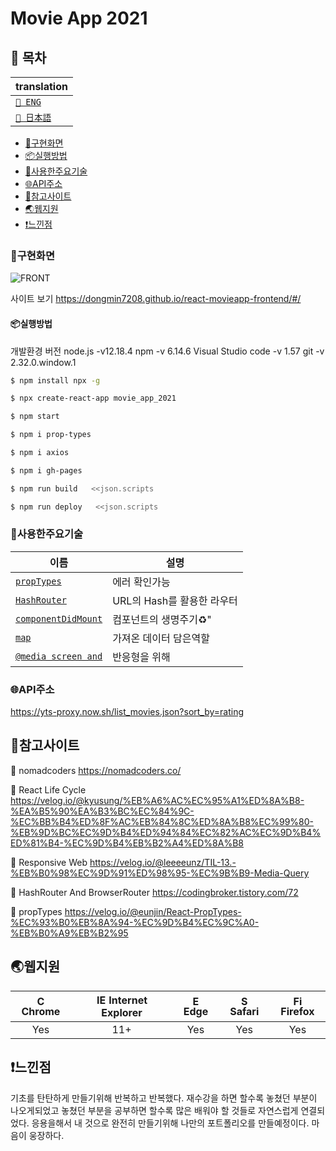 # Movie App 2021

## 🚩 목차

| translation                             |
| --------------------------------------- |
| [`🗽 ENG`](../README.md)                |
| [`🎌 日本語`](../contents/jp/README.md) |

- [🗼구현화면](#구현화면)
- [📦실행방법](#실행방법)
- [🔧사용한주요기술](#사용한주요기술)
- [🌐API주소](#api주소)
- [🔎참고사이트](#참고사이트)
- [🌏웹지원](#웹지원)
- [❗느낀점](#느낀점)

### 🗼구현화면

![FRONT](/image/movie.gif)

사이트 보기
https://dongmin7208.github.io/react-movieapp-frontend/#/

#### 📦실행방법

개발환경 버전
node.js -v12.18.4
npm -v 6.14.6
Visual Studio code -v 1.57
git -v 2.32.0.window.1

```sh
$ npm install npx -g
```

```sh
$ npx create-react-app movie_app_2021
```

```sh
$ npm start
```

```sh
$ npm i prop-types
```

```sh
$ npm i axios
```

```sh
$ npm i gh-pages
```

```sh
$ npm run build   <<json.scripts
```

```sh
$ npm run deploy   <<json.scripts
```

### 🔧사용한주요기술

| 이름                                                                                                                    | 설명                          |
| ----------------------------------------------------------------------------------------------------------------------- | ----------------------------- |
| [`propTypes`](https://github.com/dongmin7208/react-movieapp-frontend/blob/master/src/components/Movie.js)               | 에러 확인가능                 |
| [`HashRouter`](https://github.com/dongmin7208/react-movieapp-frontend/blob/master/src/App.js)                           | URL의 Hash를 활용한 라우터    |
| [`componentDidMount`](https://github.com/dongmin7208/react-movieapp-frontend/blob/master/src/routes/Home.js)            | 컴포넌트의 생명주기:recycle:" |
| [`map`](https://github.com/dongmin7208/react-movieapp-frontend/blob/master/src/routes/Home.js)                          | 가져온 데이터 담은역할        |
| [`@media screen and`](https://github.com/dongmin7208/react-movieapp-frontend/blob/master/src/components/Navigation.css) | 반응형을 위해                 |

### 🌐API주소

https://yts-proxy.now.sh/list_movies.json?sort_by=rating

## 🔎참고사이트

:school: nomadcoders
https://nomadcoders.co/

:book: React Life Cycle
https://velog.io/@kyusung/%EB%A6%AC%EC%95%A1%ED%8A%B8-%EA%B5%90%EA%B3%BC%EC%84%9C-%EC%BB%B4%ED%8F%AC%EB%84%8C%ED%8A%B8%EC%99%80-%EB%9D%BC%EC%9D%B4%ED%94%84%EC%82%AC%EC%9D%B4%ED%81%B4-%EC%9D%B4%EB%B2%A4%ED%8A%B8

:book: Responsive Web
https://velog.io/@leeeeunz/TIL-13.-%EB%B0%98%EC%9D%91%ED%98%95-%EC%9B%B9-Media-Query

:book: HashRouter And BrowserRouter
https://codingbroker.tistory.com/72

:book: propTypes
https://velog.io/@eunjin/React-PropTypes-%EC%93%B0%EB%8A%94-%EC%9D%B4%EC%9C%A0-%EB%B0%A9%EB%B2%95

## 🌏웹지원

| <img src="https://user-images.githubusercontent.com/1215767/34348387-a2e64588-ea4d-11e7-8267-a43365103afe.png" alt="Chrome" width="16px" height="16px" /> Chrome | <img src="https://user-images.githubusercontent.com/1215767/34348590-250b3ca2-ea4f-11e7-9efb-da953359321f.png" alt="IE" width="16px" height="16px" /> Internet Explorer | <img src="https://user-images.githubusercontent.com/1215767/34348380-93e77ae8-ea4d-11e7-8696-9a989ddbbbf5.png" alt="Edge" width="16px" height="16px" /> Edge | <img src="https://user-images.githubusercontent.com/1215767/34348394-a981f892-ea4d-11e7-9156-d128d58386b9.png" alt="Safari" width="16px" height="16px" /> Safari | <img src="https://user-images.githubusercontent.com/1215767/34348383-9e7ed492-ea4d-11e7-910c-03b39d52f496.png" alt="Firefox" width="16px" height="16px" /> Firefox |
| :--------------------------------------------------------------------------------------------------------------------------------------------------------------: | :---------------------------------------------------------------------------------------------------------------------------------------------------------------------: | :----------------------------------------------------------------------------------------------------------------------------------------------------------: | :--------------------------------------------------------------------------------------------------------------------------------------------------------------: | :----------------------------------------------------------------------------------------------------------------------------------------------------------------: |
|                                                                               Yes                                                                                |                                                                                   11+                                                                                   |                                                                             Yes                                                                              |                                                                               Yes                                                                                |                                                                                Yes                                                                                 |

## ❗느낀점

기초를 탄탄하게 만들기위해 반복하고 반복했다.
재수강을 하면 할수록 놓쳤던 부분이 나오게되었고
놓쳤던 부분을 공부하면 할수록 많은 배워야 할 것들로 자연스럽게 연결되었다.
응용을해서 내 것으로 완전히 만들기위해 나만의 포트폴리오를 만들예정이다.
마음이 웅장하다.
